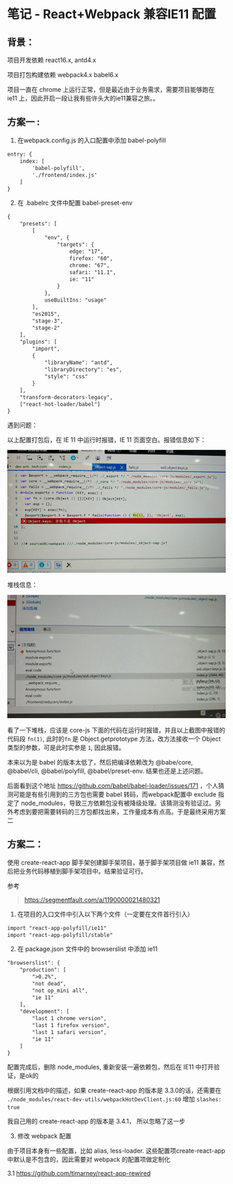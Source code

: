 # 笔记 - React+Webpack 兼容IE11 配置

## 背景：

项目开发依赖 react16.x, antd4.x

项目打包构建依赖 webpack4.x babel6.x

项目一直在 chrome 上运行正常，但是最近由于业务需求，需要项目能够跑在 ie11 上，因此开启一段让我有些许头大的ie11兼容之旅。。

## 方案一 : 

1. 在webpack.config.js 的入口配置中添加 babel-polyfill

```
entry: {
	index: [
		'babel-polyfill',
		'./frontend/index.js'
	]
}
```

2. 在 .babelrc 文件中配置 babel-preset-env

```
{
	"presets": [
		[
			"env", {
				"targets": {
					edge: "17",
					firefox: "60",
					chrome: "67",
					safari: "11.1",
					ie: "11"
				}
			},
			useBuiltIns: "usage"
		],
		"es2015",
		"stage-3",
		"stage-2"
	],
	"plugins": [
		"import",
		{
			"libraryName": "antd",
			"libraryDirectory": "es",
			"style": "css"
		}
	],
	"transform-decorators-legacy",
	["react-hot-loader/babel"]
}
```

遇到问题：

以上配置打包后，在 IE 11 中运行时报错，IE 11 页面空白。报错信息如下：

![avatar](1.png)

堆栈信息：

![avatar](2.png)

看了一下堆栈，应该是 core-js 下面的代码在运行时报错，并且以上截图中报错的代码段 `fn(1)`, 此时的`fn` 是 Object.getprototype 方法，改方法接收一个 Object 类型的参数，可是此时实参是 `1`, 因此报错。

本来以为是 babel 的版本太低了，然后把编译依赖改为 @babe/core, @babel/cli, @babel/polyfill, @babel/preset-env. 结果也还是上述问题。

后面看到这个地址 https://github.com/babel/babel-loader/issues/171 ，个人猜测可能是有些引用到的三方包也需要 babel 转码，而webpack配置中 exclude 指定了 node_modules，导致三方依赖包没有被降级处理。该猜测没有验证过。另外考虑到要把需要转码的三方包都找出来，工作量成本有点高。于是最终采用方案二


## 方案二：

使用 create-react-app 脚手架创建脚手架项目，基于脚手架项目做 ie11 兼容，然后把业务代码移植到脚手架项目中。结果验证可行。

参考 

> https://segmentfault.com/a/1190000021480321

1. 在项目的入口文件中引入以下两个文件（一定要在文件首行引入）

```
import "react-app-polyfill/ie11"
import "react-app-polyfill/stable"
```

2. 在 package.json 文件中的 browserslist 中添加 ie11

```
"browserslist": {
	"production": [
		">0.2%",
		"not dead",
		"not op_mini all",
		"ie 11"
	],
	"development": [
		"last 1 chrome version",
		"last 1 firefox version",
		"last 1 safari version",
		"ie 11"		
	]
}
```

配置完成后，删除 node_modules, 重新安装一遍依赖包，然后在 IE11 中打开验证，是ok的

根据引用文档中的描述，如果 create-react-app 的版本是 3.3.0的话，还需要在 `./node_modules/react-dev-utils/webpackHotDevClient.js:60` 增加 `slashes: true`

我自己用的 create-react-app 的版本是 3.4.1， 所以忽略了这一步

3. 修改 webpack 配置

由于项目本身有一些配置，比如 alias, less-loader. 这些配置项create-react-app 中默认是不包含的，因此需要对 webpack 的配置项做定制化

3.1 https://github.com/timarney/react-app-rewired